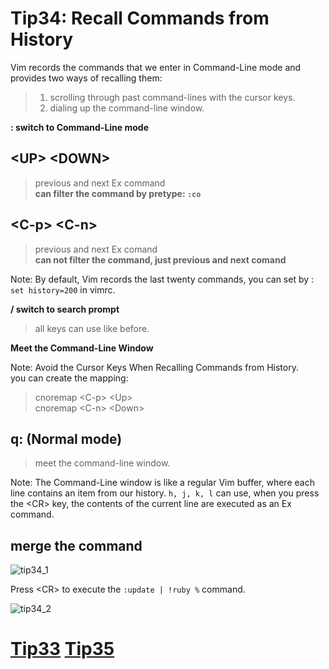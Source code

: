 # Tip34: Recall Commands from History  
  
Vim records the commands that we enter in Command-Line mode and provides two ways of recalling them:  
>1. scrolling through past command-lines with the cursor keys.  
>2. dialing up the command-line window.  
  
**: switch to Command-Line mode**  
  
## &lt;UP&gt; &lt;DOWN&gt;  
>previous and next Ex command  
>**can filter the command by pretype: `:co`**
  
## &lt;C-p&gt; &lt;C-n&gt;  
>previous and next Ex comand  
>**can not filter the command, just previous and next comand**  
  
Note: By default, Vim records the last twenty commands, you can set by : `set history=200` in vimrc.  
  
**/ switch to search prompt**  
>all keys can use like before.  
  
  
**Meet the Command-Line Window**  
  
Note: Avoid the Cursor Keys When Recalling Commands from History.  
you can create the mapping:  
>cnoremap &lt;C-p&gt; &lt;Up&gt;  
>cnoremap &lt;C-n&gt; &lt;Down&gt;  
  
## q: (Normal mode)  
>meet the command-line window.   
  
Note: The Command-Line window is like a regular Vim buffer, where each line contains an item from our history. `h, j, k, l` can use,  when you press the &lt;CR&gt; key, the contents of the current line are executed as an Ex command.  
  
## merge the command  
![tip34_1](images/tip34_1.png)  
  
Press &lt;CR&gt; to execute the `:update | !ruby %` command.  
  
![tip34_2](images/tip34_2.png)  
      
# [Tip33](tip33.md) [Tip35](tip35.md)
